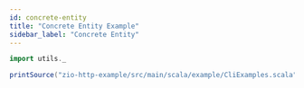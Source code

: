 ```yaml
---
id: concrete-entity
title: "Concrete Entity Example"
sidebar_label: "Concrete Entity"
---
```


```scala mdoc:passthrough
import utils._

printSource("zio-http-example/src/main/scala/example/CliExamples.scala")
```

